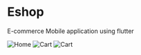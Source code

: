 # Eshop

E-commerce Mobile application using flutter

![Home]("images/home.png")
![Cart]("images/cart.png")
![Cart]("images/products.png")
